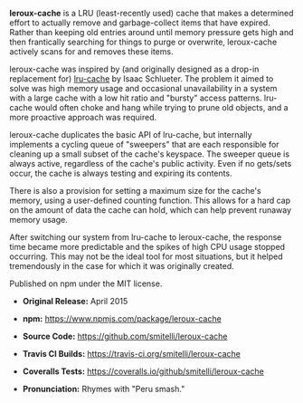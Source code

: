 **leroux-cache** is a LRU (least-recently used) cache that makes a determined effort to actually remove and garbage-collect items that have expired. Rather than keeping old entries around until memory pressure gets high and then frantically searching for things to purge or overwrite, leroux-cache actively scans for and removes these items.

leroux-cache was inspired by (and originally designed as a drop-in replacement for) [lru-cache](https://github.com/isaacs/node-lru-cache) by Isaac Schlueter. The problem it aimed to solve was high memory usage and occasional unavailability in a system with a large cache with a low hit ratio and "bursty" access patterns. lru-cache would often choke and hang while trying to prune old objects, and a more proactive approach was required.

leroux-cache duplicates the basic API of lru-cache, but internally implements a cycling queue of "sweepers" that are each responsible for cleaning up a small subset of the cache's keyspace. The sweeper queue is always active, regardless of the cache's public activity. Even if no gets/sets occur, the cache is always testing and expiring its contents.

There is also a provision for setting a maximum size for the cache's memory, using a user-defined counting function. This allows for a hard cap on the amount of data the cache can hold, which can help prevent runaway memory usage.

After switching our system from lru-cache to leroux-cache, the response time became more predictable and the spikes of high CPU usage stopped occurring. This may not be the ideal tool for most situations, but it helped tremendously in the case for which it was originally created.

Published on npm under the MIT license.

* **Original Release:** April 2015

* **npm:** <https://www.npmjs.com/package/leroux-cache>

* **Source Code:** <https://github.com/smitelli/leroux-cache>

* **Travis CI Builds:** <https://travis-ci.org/smitelli/leroux-cache>

* **Coveralls Tests:** <https://coveralls.io/github/smitelli/leroux-cache>

* **Pronunciation:** Rhymes with "Peru smash."
